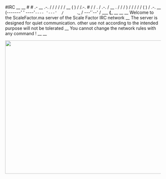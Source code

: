 
#IRC 
__
__         # #                      .-                                  __
          .-.    /      /         /  /          /           /          __
         (  )   /      /.-.  #   /  /      .   /    .-.    /           __
   .       /   /     /    ) /   /  /      /   /    (   )  /       .-.  __
  (-------'   ' ----'`---- '---'  /      `._ /  ---'`--' / ___ __(___  __
                                                                       __
__
  Welcome to the ScaleFactor.ma server of the Scale Factor IRC network
__
  The server is designed for quiet communication.
  other use not according to the intended purpose will not be tolerated
__
  You cannot change the network rules with any command !
 __
__
<p align="center">
	<img  src="./res/7yy7yc2"  width="785" height="430" />
</p>
